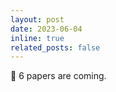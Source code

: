 ```yaml
---
layout: post
date: 2023-06-04
inline: true
related_posts: false
---
```


:star2: 6 papers are coming.
